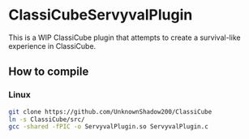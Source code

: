 # ClassiCubeServyvalPlugin
This is a WIP ClassiCube plugin that attempts to create a survival-like experience in ClassiCube.
## How to compile
### Linux
```bash
git clone https://github.com/UnknownShadow200/ClassiCube
ln -s ClassiCube/src/
gcc -shared -fPIC -o ServyvalPlugin.so ServyvalPlugin.c
```